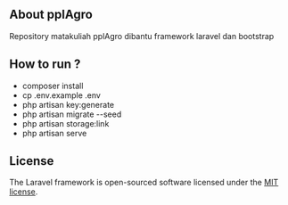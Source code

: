 ## About pplAgro

Repository matakuliah pplAgro dibantu framework laravel dan bootstrap

## How to run ?

- composer install
- cp .env.example .env
- php artisan key:generate
- php artisan migrate --seed
- php artisan storage:link
- php artisan serve

## License

The Laravel framework is open-sourced software licensed under the [MIT license](https://opensource.org/licenses/MIT).
